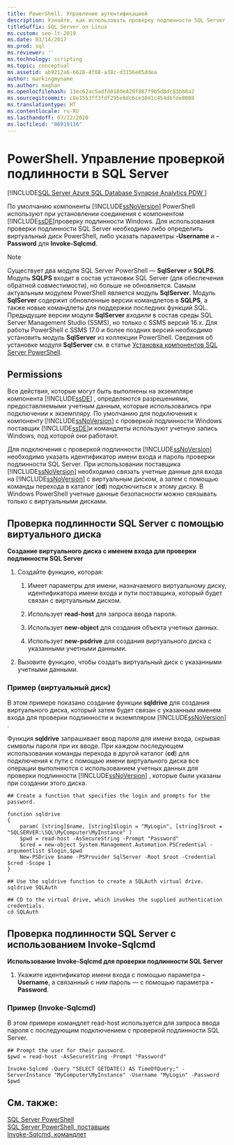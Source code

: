 ```yaml
---
title: PowerShell. Управление аутентификацией
description: Узнайте, как использовать проверку подлинности SQL Server, а не проверку подлинности Windows (по умолчанию) при подключении к экземпляру ядра СУБД.
titleSuffix: SQL Server on Linux
ms.custom: seo-lt-2019
ms.date: 03/14/2017
ms.prod: sql
ms.reviewer: ''
ms.technology: scripting
ms.topic: conceptual
ms.assetid: ab9212a6-6628-4f08-a38c-d3156e05ddea
author: markingmyname
ms.author: maghan
ms.openlocfilehash: 13ec62ac5adfd818de429f087f9b5d8dc83bb8a2
ms.sourcegitcommit: c8e1553ff3fdf295e8dc6ce30d1c454d6fde8088
ms.translationtype: HT
ms.contentlocale: ru-RU
ms.lasthandoff: 07/22/2020
ms.locfileid: "86919116"
---
```

# <a name="powershell-manage-authentication-to-sql-server"></a>PowerShell. Управление проверкой подлинности в SQL Server
[!INCLUDE[SQL Server Azure SQL Database Synapse Analytics PDW ](../includes/applies-to-version/sql-asdb-asdbmi-asa-pdw.md)]

По умолчанию компоненты [!INCLUDE[ssNoVersion](../includes/ssnoversion-md.md)] PowerShell используют при установлении соединения с компонентом [!INCLUDE[ssDE](../includes/ssde-md.md)]проверку подлинности Windows. Для использования проверки подлинности SQL Server необходимо либо определить виртуальный диск PowerShell, либо указать параметры **-Username** и **-Password** для **Invoke-Sqlcmd**.  
  
> [!NOTE]
> Существует два модуля SQL Server PowerShell — **SqlServer** и **SQLPS**. Модуль **SQLPS** входит в состав установки SQL Server (для обеспечения обратной совместимости), но больше не обновляется. Самым актуальным модулем PowerShell является модуль **SqlServer**. Модуль **SqlServer** содержит обновленные версии командлетов в **SQLPS**, а также новые командлеты для поддержки последних функций SQL.  
> Предыдущие версии модуля **SqlServer** *входили* в состав среды SQL Server Management Studio (SSMS), но только с SSMS версий 16.x. Для работы PowerShell с SSMS 17.0 и более поздних версий необходимо установить модуль **SqlServer** из коллекции PowerShell.
> Сведения об установке модуля **SqlServer** см. в статье [Установка компонентов SQL Server PowerShell](download-sql-server-ps-module.md).

  
##  <a name="permissions"></a><a name="Permissions"></a> Permissions  
 Все действия, которые могут быть выполнены на экземпляре компонента [!INCLUDE[ssDE](../includes/ssde-md.md)] , определяются разрешениями, предоставляемыми учетным данным, которые использовались при подключении к экземпляру. По умолчанию для подключения к компоненту [!INCLUDE[ssNoVersion](../includes/ssnoversion-md.md)] с проверкой подлинности Windows поставщик [!INCLUDE[ssDE](../includes/ssde-md.md)]и командлеты используют учетную запись Windows, под которой они работают.  
  
 Для подключения с проверкой подлинности [!INCLUDE[ssNoVersion](../includes/ssnoversion-md.md)] необходимо указать идентификатор имени входа и пароль проверки подлинности SQL Server. При использовании поставщика [!INCLUDE[ssNoVersion](../includes/ssnoversion-md.md)] необходимо связать учетные данные для входа на [!INCLUDE[ssNoVersion](../includes/ssnoversion-md.md)] с виртуальным диском, а затем с помощью команды перехода в каталог (**cd**) подключиться к этому диску. В Windows PowerShell учетные данные безопасности можно связывать только с виртуальными дисками.  
  
##  <a name="sql-server-authentication-using-a-virtual-drive"></a><a name="SQLAuthVirtDrv"></a> Проверка подлинности SQL Server с помощью виртуального диска  
 **Создание виртуального диска с именем входа для проверки подлинности SQL Server**  
  
1.  Создайте функцию, которая:  
  
    1.  Имеет параметры для имени, назначаемого виртуальному диску, идентификатора имени входа и пути поставщика, который будет связан с виртуальным диском.  
  
    2.  Использует **read-host** для запроса ввода пароля.  
  
    3.  Использует **new-object** для создания объекта учетных данных.  
  
    4.  Использует **new-psdrive** для создания виртуального диска с указанными учетными данными.  
  
2.  Вызовите функцию, чтобы создать виртуальный диск с указанными учетными данными.  
  
### <a name="example-virtual-drive"></a>Пример (виртуальный диск)  
 В этом примере показано создание функции **sqldrive** для создания виртуального диска, который затем будет связан с указанным именем входа для проверки подлинности и экземпляром [!INCLUDE[ssNoVersion](../includes/ssnoversion-md.md)] .  
  
 Функция **sqldrive** запрашивает ввод пароля для имени входа, скрывая символы пароля при их вводе. При каждом последующем использовании команды перехода в другой каталог (**cd**) для подключения к пути с помощью имени виртуального диска все операции выполняются с использованием учетных данных для проверки подлинности [!INCLUDE[ssNoVersion](../includes/ssnoversion-md.md)] , которые были указаны при создании этого диска.  
  
```  
## Create a function that specifies the login and prompts for the password.  
  
function sqldrive  
{  
    param( [string]$name, [string]$login = "MyLogin", [string]$root = "SQLSERVER:\SQL\MyComputer\MyInstance" )  
    $pwd = read-host -AsSecureString -Prompt "Password"  
    $cred = new-object System.Management.Automation.PSCredential -argumentlist $login,$pwd  
    New-PSDrive $name -PSProvider SqlServer -Root $root -Credential $cred -Scope 1  
}  
  
## Use the sqldrive function to create a SQLAuth virtual drive.  
sqldrive SQLAuth  
  
## CD to the virtual drive, which invokes the supplied authentication credentials.  
cd SQLAuth  
```  
  
##  <a name="sql-server-authentication-using-invoke-sqlcmd"></a><a name="SQLAuthInvSqlCmd"></a> Проверка подлинности SQL Server с использованием Invoke-Sqlcmd  
 **Использование Invoke-Sqlcmd для проверки подлинности SQL Server**  
  
1.  Укажите идентификатор имени входа с помощью параметра **-Username**, а связанный с ним пароль — с помощью параметра **-Password**.  
  
### <a name="example-invoke-sqlcmd"></a>Пример (Invoke-Sqlcmd)  
 В этом примере командлет read-host используется для запроса ввода пароля с последующим подключением с проверкой подлинности SQL Server.  
  
```  
## Prompt the user for their password.  
$pwd = read-host -AsSecureString -Prompt "Password"  
  
Invoke-Sqlcmd -Query "SELECT GETDATE() AS TimeOfQuery;" -ServerInstance "MyComputer\MyInstance" -Username "MyLogin" -Password $pwd  
```  
  
## <a name="see-also"></a>См. также:  
 [SQL Server PowerShell](sql-server-powershell.md)   
 [SQL Server PowerShell, поставщик](sql-server-powershell-provider.md)   
 [Invoke-Sqlcmd, командлет](invoke-sqlcmd-cmdlet.md)  
  
  
